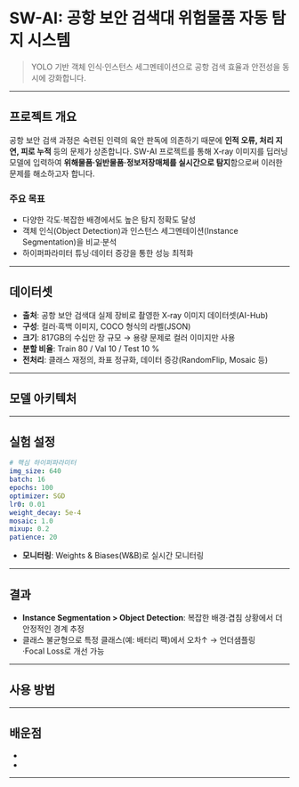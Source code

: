 # SW-AI: 공항 보안 검색대 위험물품 자동 탐지 시스템

>
> YOLO 기반 객체 인식·인스턴스 세그멘테이션으로 공항 검색 효율과 안전성을 동시에 강화합니다.

---

## 프로젝트 개요
공항 보안 검색 과정은 숙련된 인력의 육안 판독에 의존하기 때문에 **인적 오류, 처리 지연, 피로 누적** 등의 문제가 상존합니다. SW-AI 프로젝트를 통해 X‑ray 이미지를 딥러닝 모델에 입력하여 **위해물품·일반물품·정보저장매체를 실시간으로 탐지**함으로써 이러한 문제를 해소하고자 합니다.  

### 주요 목표
- 다양한 각도·복잡한 배경에서도 높은 탐지 정확도 달성  
- 객체 인식(Object Detection)과 인스턴스 세그멘테이션(Instance Segmentation)을 비교·분석 
- 하이퍼파라미터 튜닝·데이터 증강을 통한 성능 최적화  

---

## 데이터셋
- **출처**: 공항 보안 검색대 실제 장비로 촬영한 X‑ray 이미지 데이터셋(AI-Hub)  
- **구성**: 컬러·흑백 이미지, COCO 형식의 라벨(JSON)
- **크기**: 817GB의 수십만 장 규모 → 용량 문제로 컬러 이미지만 사용  
- **분할 비율**: Train 80 / Val 10 / Test 10 %  
- **전처리**: 클래스 재정의, 좌표 정규화, 데이터 증강(RandomFlip, Mosaic 등)  

---

## 모델 아키텍처
 

---

## 실험 설정
```yaml
# 핵심 하이퍼파라미터
img_size: 640
batch: 16
epochs: 100
optimizer: SGD
lr0: 0.01
weight_decay: 5e‑4
mosaic: 1.0
mixup: 0.2
patience: 20
```
- **모니터링**: Weights & Biases(W&B)로 실시간 모니터링  

---

## 결과


- **Instance Segmentation > Object Detection**: 복잡한 배경·겹침 상황에서 더 안정적인 경계 추정  
- 클래스 불균형으로 특정 클래스(예: 배터리 팩)에서 오차↑ → 언더샘플링·Focal Loss로 개선 가능  

---

## 사용 방법



---

## 배운점
- 
-  

---
